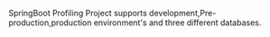SpringBoot Profiling Project supports development,Pre-production,production environment's and three different databases.
